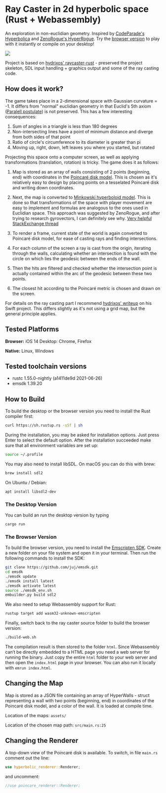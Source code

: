 # Ray Caster in 2d hyperbolic space (Rust + Webassembly)
An exploration in non-euclidian geometry. Inspired by [CodeParade's Hyperbolica][1] and [ZenoRogue's HyperRogue][2].
Try the [browser version][4] to play with it instantly or compile on your desktop!

![][image-1]

Project is based on [hydrixos' raycaster-rust][3] - preserved the project skeleton, SDL input handling + graphics output and some of the ray casting code.

## How does it work?
The game takes place in a 2-dimensional space with Gaussian curvature = -1. It differs from "normal" euclidian geometry in that
Euclid's 5th axiom ([Paralell postulate][6]) is not preserved. This has a few interesting consequences:

1. Sum of angles in a triangle is less than 180 degrees
2. Non-intersecting lines have a point of minimum distance and diverge from both sides of that point
3. Ratio of circle's circumference to its diameter is greater than pi
4. Moving up, right, down, left leaves you where you started, but rotated

Projecting this space onto a computer screen, as well as applying transformations (translation, rotation) is tricky. The game does it as follows:

1. Map is stored as an array of walls consisting of 2 points (beginning, end) with coordinates in the [Poincaré  disk model][7]. This is chosen as it's relatively easy to design by placing points on a tesselated Poincaré  disk and writing down coordinates.

2. Next, the map is converted to [Minkowski hyperboloid model][8]. This is done so that transformations of the space with player movement are easy to implement and formulas are analogous to the ones used in Euclidian space. This approach was suggested by ZenoRogue, and after trying to research gyrovectors, I can definitely see why. [Very helpful StackExchange thread][9]

3. To render a frame, current state of the world is again converted to Poincaré  disk model, for ease of casting rays and finding intersections. 

4. For each column of the screen a ray is cast from the origin, iterating through the walls, calculating whether an intersection is found with the circle on which lies the geodesic between the ends of the wall. 

5. Then the hits are filtered and checked whether the intersection point is actually contained within the arc of the geodesic between these two points. 

6. The closest hit according to the Poincaré  metric is chosen and drawn on the screen.

For details on the ray casting part I recommend [hydrixos' writeup][10] on his Swift project. This differs slightly as it's not using a grid map, but the general principle applies.

## Tested Platforms
**Browser:**
iOS 14
Desktop: Chrome, Firefox

**Native:**
Linux, Windows

## Tested toolchain versions
- rustc 1.55.0-nightly (a1411de9d 2021-06-26)
- emsdk 1.39.20

## How to Build
To build the desktop or the browser version you need to install the Rust  compiler first:

```bash
curl https://sh.rustup.rs -sSf | sh
```

During the installation, you may be asked for installation options. Just press Enter to select the default option. After the installation succeeded make sure that all environment variables are set up:

```bash
source ~/.profile
```

You may also need to install libSDL. On macOS you can do this with brew:

```bash
brew install sdl2
```

On Ubuntu / Debian:

```bash
apt install libsdl2-dev
```

### The Desktop Version
You can build an run the desktop version by typing 

```bash
cargo run
```

### The Browser Version
To build the browser version, you need to install the [Emscripten SDK][5]. Create a new folder on your file system and open it in your terminal. Then run the following commands to install the SDK:

```bash
git clone https://github.com/juj/emsdk.git
cd emsdk
./emsdk update
./emsdk install latest
./emsdk activate latest
source ./emsdk_env.sh
embuilder.py build sdl2
```

We also need to setup Webassembly support for Rust:

```bash
rustup target add wasm32-unknown-emscripten
```

Finally, switch back to the ray caster source folder to build the browser version:

```bash
./build-web.sh
```

The compilation result is then stored to the  folder `html`. Since Webassembly can’t be directly embedded to a HTML page you need a web server for running the binary. Just copy the entire `html` folder to your web server and then open the `index.html` page in your browser. You can also run it locally with `emrun index.html`.

## Changing the Map
Map is stored as a JSON file containing an array of HyperWalls - struct representing a wall with two points (beginning, end) in coordinates of the 
Poincaré  disk model, and a color of the wall. It is loaded at compile time.

Location of the maps: `assets/`

Location of the chosen map path: `src/main.rs:25` 

## Changing the Renderer
A top-down view of the Poincaré  disk is available. To switch, in file `main.rs` comment out the line:

```rust
use hyperbolic_renderer::Renderer;
```

and uncomment:

```rust
//use poincare_renderer::Renderer;
```


[1]:	https://www.youtube.com/watch?v=EMKLeS-Uq_8
[2]:	https://roguetemple.com/z/hyper/
[3]:	https://github.com/hydrixos/raycaster-rust
[4]:	https://elo-siema.github.io/hyperbolic-raycaster-rust/
[5]:	https://emscripten.org
[6]:	https://emscripten.org
[7]:	https://en.wikipedia.org/wiki/Poincar%C3%A9_disk_model
[8]:	https://en.wikipedia.org/wiki/Hyperboloid_model
[9]:    https://math.stackexchange.com/questions/1862340/what-are-the-hyperbolic-rotation-matrices-in-3-and-4-dimensions?newreg=0a895728ef9c48ad814e2f06eafb3862
[10]:	https://github.com/hydrixos/raycaster-swift

[image-1]:	doc/demo.gif
